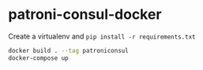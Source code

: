 # patroni-consul-docker

Create a virtualenv and `pip install -r requirements.txt`

```bash
docker build . --tag patroniconsul
docker-compose up
```
